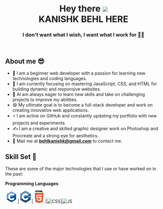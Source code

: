 <h1 align= "center"> Hey there <img src="https://media.giphy.com/media/hvRJCLFzcasrR4ia7z/giphy.gif" width="35px"><br> KANISHK BEHL HERE</h1>

<h3 align="center">I don't want what I wish, I want what I work for 😶‍🌫️</h3>

<br>

## About me 😎
- 🔭 I am a beginner web developer with a passion for learning new technologies and coding languages.
- 🌱 I am currently focusing on mastering JavaScript, CSS, and HTML for building dynamic and responsive websites.
- 💬 AI am always eager to learn new skills and take on challenging projects to improve my abilities.
- 😄 My ultimate goal is to become a full-stack developer and work on creating innovative web applications.
-  ⚡ I am active on GitHub and constantly updating my portfolio with new projects and experiments.
- ✍️ I am a creative and skilled graphic designer work on Photoshop and Procreate and a strong eye for aesthetics.
- 💌 Mail me at **behlkanishk@gmail.com** to contact me.

## Skill Set :muscle:

These are some of the major technologies that I use or have worked on in the past:

**Programming Languages**

<img title="C" alt="C" width="40px" src="https://raw.githubusercontent.com/github/explore/master/topics/c/c.png">|<img alt="Cpp" title="Cpp" width="40px" src="https://raw.githubusercontent.com/github/explore/master/topics/cpp/cpp.png">|<img alt="HTML" title="HTML5" width="40px" src="https://raw.githubusercontent.com/github/explore/master/topics/html/html.png">|<img alt="CSS" title="CSS3" width="40px" src="[https://raw.githubusercontent.com/github/explore/master/topics/css/css.png](https://w7.pngwing.com/pngs/640/199/png-transparent-javascript-logo-html-javascript-logo-angle-text-rectangle-thumbnail.png)">|<img alt="JS" title="JavaScript" width="40px">

